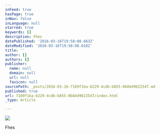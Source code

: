 ```yaml
---
inFeed: true
hasPage: true
inNav: false
inLanguage: null
starred: true
keywords: []
description: Fhes
datePublished: '2016-03-16T19:58:08.663Z'
dateModified: '2016-03-16T19:58:08.018Z'
title: ''
author: []
authors: []
publisher:
  name: null
  domain: null
  url: null
  favicon: null
sourcePath: _posts/2016-03-16-7169f1ba-b229-4cdb-b855-0b84d9622547.md
published: true
url: 7169f1ba-b229-4cdb-b855-0b84d9622547/index.html
_type: Article

---
```

![](https://the-grid-user-content.s3-us-west-2.amazonaws.com/62c81bcd-c065-4ec6-80f1-de0904b44c6d.jpg)

Fhes